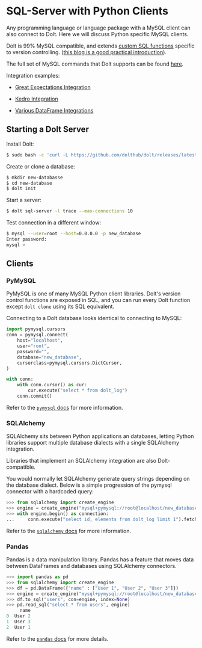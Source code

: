 # SQL-Server with Python Clients

Any programming language or language package with a MySQL
client can also connect to Dolt. Here we will discuss Python specific
MySQL clients.

Dolt is 99% MySQL compatible, and extends [custom SQL
functions](../../interfaces/sql/dolt-sql-functions.md)
specific to version controlling. ([this blog is a good practical
introduction](https://www.dolthub.com/blog/2021-03-12-dolt-sql-server-concurrency/)).

The full set of MySQL commands that Dolt supports can be found
[here](https://docs.dolthub.com/interfaces/sql/sql-support).

Integration examples:

- [Great Expectations Integration](https://www.dolthub.com/blog/2021-06-15-great-expectations-plus-dolt/)

- [Kedro Integration](https://www.dolthub.com/blog/2021-06-16-kedro-dolt-plugin/)

- [Various DataFrame Integrations](https://www.dolthub.com/blog/2021-03-22-dolt-dataframes/)

## Starting a Dolt Server

Install Dolt:

```bash
$ sudo bash -c 'curl -L https://github.com/dolthub/dolt/releases/latest/download/install.sh | sudo bash'
```

Create or clone a database:

```bash
$ mkdir new-databasse
$ cd new-database
$ dolt init
```

Start a server:

```bash
$ dolt sql-server -l trace --max-connections 10
```

Test connection in a different window:

```bash
$ mysql --user=root --host=0.0.0.0 -p new_database
Enter password:
mysql >
```

## Clients

### PyMySQL

PyMySQL is one of many MySQL Python client libraries. Dolt's version
control functions are exposed in SQL, and you can run every Dolt
function except `dolt clone` using its SQL equivalent.

Connecting to a Dolt database looks identical to connecting to MySQL:

```python
import pymysql.cursors
conn = pymysql.connect(
    host="localhost",
    user="root",
    password="",
    database="new_database",
    cursorclass=pymysql.cursors.DictCursor,
)

with conn:
    with conn.cursor() as cur:
        cur.execute("select * from dolt_log")
    conn.commit()
```

 Refer to the [`pymysql`
docs](https://pymysql.readthedocs.io/en/latest/user/examples.html)
for more information.

### SQLAlchemy

SQLAlchemy sits between Python applications an databases, letting
Python libraries support multiple database dialects with a single
SQLAlchemy integration.

Libraries that implement an SQLAlchemy integration are also
Dolt-compatible.

You would normally let SQLAlchemy generate query strings depending on
the database dialect. Below is a simple progression of the pymysql
connector with a hardcoded query:

```python
>>> from sqlalchemy import create_engine
>>> engine = create_engine("mysql+pymysql://root@localhost/new_database")
>>> with engine.begin() as connection:
...     conn.execute("select id, elements from dolt_log limit 1").fetchone()
```

Refer to the [`sqlalchemy`
docs](https://docs.sqlalchemy.org/en/14/dialects/mysql.html)
for more information.

### Pandas

Pandas is a data manipulation library. Pandas has a feature that moves
data between DataFrames and databases using SQLAlchemy connectors.

```python
>>> import pandas as pd
>>> from sqlalchemy import create_engine
>>> df = pd.DataFrame({"name" : ["User 1", "User 2", "User 3"]})
>>> engine = create_engine("mysql+pymysql://root@localhost/new_database")
>>> df.to_sql("users", con=engine, index=None)
>>> pd.read_sql("select * from users", engine)
     name
0  User 2
1  User 3
2  User 1
```

Refer to the [`pandas`
docs](https://pandas.pydata.org/docs/reference/api/pandas.DataFrame.to_sql.html)
for more details.
